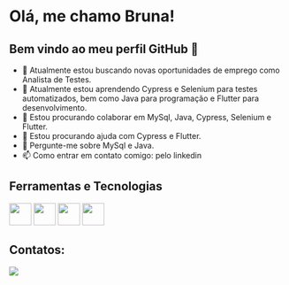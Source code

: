 # Olá, me chamo Bruna! 
## Bem vindo ao meu perfil GitHub 👋

- 🔭 Atualmente estou buscando novas oportunidades de emprego como Analista de Testes.
- 🌱 Atualmente estou aprendendo Cypress e Selenium para testes automatizados, bem como Java para programação e Flutter para desenvolvimento.
- 👯 Estou procurando colaborar em MySql, Java, Cypress, Selenium e Flutter.
- 🤔 Estou procurando ajuda com Cypress e Flutter.
- 💬 Pergunte-me sobre MySql e Java.
- 📫 Como entrar em contato comigo: pelo linkedin

## Ferramentas e Tecnologias
<img src="https://cdn.jsdelivr.net/gh/devicons/devicon/icons/mysql/mysql-original-wordmark.svg" width="40" height="40" /> <img src="https://cdn.jsdelivr.net/gh/devicons/devicon/icons/selenium/selenium-original.svg" width="40" height="40" /> <img src="https://cdn.jsdelivr.net/gh/devicons/devicon/icons/java/java-original.svg" width="40" height="40" /> <img src="https://cdn.jsdelivr.net/gh/devicons/devicon/icons/flutter/flutter-original.svg" width="40" height="40" />

## Contatos:

<div>
<a href="https://www.linkedin.com/in/bruna-meira-fernandes/" target="_blank"><img src="https://img.shields.io/badge/-LinkedIn-%230077B5?style=for-the-badge&logo=linkedin&logoColor=white" target="_blank"></a>   
</div>
